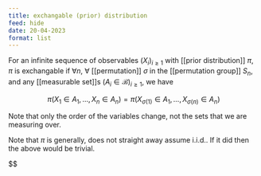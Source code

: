 ```yaml
---
title: exchangable (prior) distribution
feed: hide
date: 20-04-2023
format: list
---
```



For an infinite sequence of observables $(X_i)_{i\geq1}$ with [[prior distribution]] $\pi$, $\pi$ is exchangable if $\forall n$, $\forall$ [[permutation]] $\sigma$ in the [[permutation group]] $S_n$, and any [[measurable set]]s $(A_i\in \mathcal B)_{i\geq1}$, we have 

$$\pi(X_1\in A_1,...,X_n\in A_n) = \pi(X_{\sigma(1)}\in A_1, ..., X_{\sigma(n)}\in A_n)$$


Note that only the order of the variables change, not the sets that we are measuring over.

Note that $\pi$ is generally, does not straight away assume i.i.d.. If it did then the above would be trivial.

$$